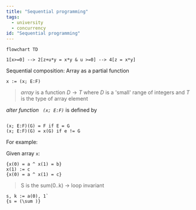 ```yaml
---
title: "Sequential programming"
tags:
  - university
  - concurrency
id: "Sequential programming"
---
```


```mermaid
flowchart TD

1[x>=0] --> 2[z+u*y = x*y & u >=0] --> 4[z = x*y]
```

Sequential composition: Array as a partial function

```algorithm
x := (x; E:F)
```

> _array_ is a function $D \rightarrow T$ where $D$ is a 'small' range of integers and $T$ is the type of array element

_alter function ` (x; E:F)`_ is defined by

```algorithm

(x; E:F)(G) = F if E = G
(x; E:F)(G) = x(G) if e != G
```

For example:

Given array `x`:

```algorithm
{x(0) = a ^ x(1) = b}
x(1) := c
{x(0) = a ^ x(1) = c}
```

> S is the sum(0..k) -> loop invariant

```algorithm
s, k := a(0), 1`
{s = (\sum )}
```
